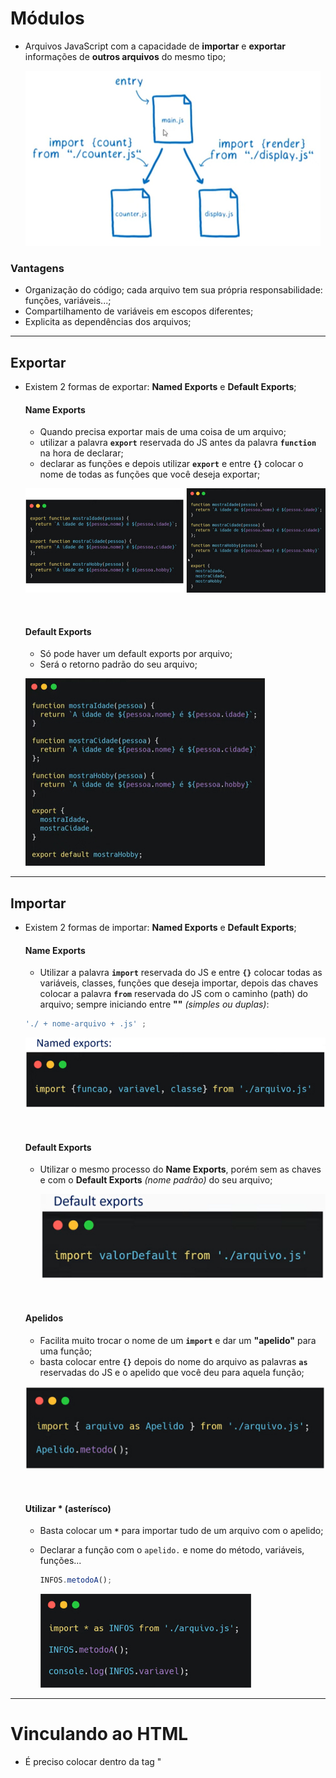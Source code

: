 # Módulos

- Arquivos JavaScript com a capacidade de **importar** e **exportar** informações de **outros arquivos** do mesmo tipo;

  ![modulo1](img/modulo1.jpg)

### Vantagens

- Organização do código; cada arquivo tem sua própria responsabilidade: funções, variáveis...;
- Compartilhamento de variáveis em escopos diferentes;
- Explicita as dependências dos arquivos;

---



## Exportar

- Existem 2 formas de exportar: **Named Exports** e **Default Exports**;

  #### Name Exports

  - Quando precisa exportar mais de uma coisa de um arquivo;
  - utilizar a palavra **`export`** reservada do JS antes da palavra **`function`** na hora de declarar;
  - declarar as funções e depois utilizar **`export`** e entre **`{}`** colocar o nome de todas as funções que você deseja exportar;

  ![export](img/export.jpg)

  ​

  #### Default Exports

  - Só pode haver um default exports por arquivo;
  - Será o retorno padrão do seu arquivo;

  ![default](img/default.jpg)

---



## Importar

- Existem 2 formas de importar: **Named Exports** e **Default Exports**;

  #### Name Exports

  - Utilizar a palavra **`import`**  reservada do JS e entre **`{}`** colocar todas as variáveis, classes, funções que deseja importar, depois das chaves colocar a palavra **`from`** reservada do JS com o caminho (path) do arquivo; sempre iniciando entre **""** *(simples ou duplas)*:

  ```javascript
  './ + nome-arquivo + .js' ;
  ```

  ![import1](img/import1.jpg)

  ​

  #### Default Exports

  - Utilizar o mesmo processo do **Name Exports**, porém sem as chaves e com o **Default Exports** *(nome padrão)* do seu arquivo;

    ![import2](img/import2.jpg)

  ​

  #### Apelidos

  - Facilita muito trocar o nome de um **`import`** e dar um **"apelido"** para uma função;
  - basta colocar entre **`{}`** depois do nome do arquivo as palavras **`as`** reservadas do JS e o apelido que você deu para aquela função;

  ![import3](img/import3.jpg)

  ​

  #### Utilizar * (asterísco)

  - Basta colocar um **`*`** para importar tudo de um arquivo com o apelido;

  - Declarar a função com o `apelido.` e nome do método, variáveis, funções... 

    ```javascript
    INFOS.metodoA();
    ```

    ![import4](img/import4.jpg)

---



# Vinculando ao HTML

- É preciso colocar dentro da tag "<script></scritpt>" colocar o **atributo** **`type`** com o **valor** **`module`** (**`type="module"`**) para o **HTML** e o **browser** (*navegador*) entenderem que você está utilizando a sintaxe de módulos;

  ![html](img/html.jpg)

- Para fazer teste localmente *(arquivo no seu computador)* é preciso instalar a extensão **"Live Server"** no **VSCode** para seu computador rodar como um **servidor local**;

---



# Curiosidades

- Módulos sempre estão em **"strict mode"** (modo restrito);
- Podem utilizar as extensões **`.js`** ou `.mjs`;
- Arquivos `.mjs` são mais incentivados quando se utiliza módulos;
- Para testes locais é necessário utilizar um **servidor**;
- Ao importar:
  - sempre colocar as extensões **`.js`** ou **`.mjs`**;
  - sempre utilizar "**`./`**" como ponto de partida;

![curiosidades](img/curiosidades.jpg)

---

